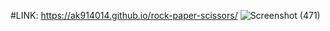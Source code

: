  #LINK:  https://ak914014.github.io/rock-paper-scissors/
 ![Screenshot (471)](https://github.com/Ak914014/rock-paper-scissors/assets/90746723/470ac593-da78-4506-84e7-4ea13ac6e745)
